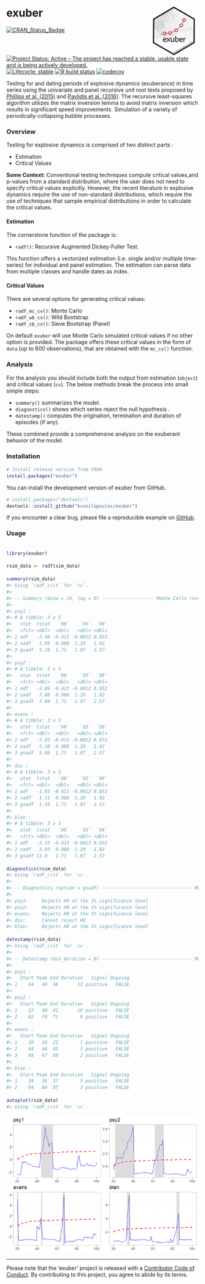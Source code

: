 
<!-- README.md is generated from README.Rmd. Please edit that file -->

# exuber <a href='https://kvasilopoulos.github.io/exuber/'><img src='man/figures/logo.png' align="right" height="127.5" /></a>

<!-- badges: start -->

[![CRAN_Status_Badge](http://www.r-pkg.org/badges/version/exuber)](https://cran.r-project.org/package=exuber)
[![Project Status: Active – The project has reached a stable, usable
state and is being actively
developed.](https://www.repostatus.org/badges/latest/active.svg)](https://www.repostatus.org/#active)
[![Lifecycle:
stable](https://img.shields.io/badge/lifecycle-stable-brightgreen.svg)](https://lifecycle.r-lib.org/articles/stages.html#stable)
[![R build
status](https://github.com/kvasilopoulos/exuber/workflows/R-CMD-check/badge.svg)](https://github.com/kvasilopoulos/exuber/actions)
[![codecov](https://codecov.io/gh/kvasilopoulos/exuber/branch/master/graph/badge.svg?token=gVPX7STekU)](https://app.codecov.io/gh/kvasilopoulos/exuber)
<!-- badges: end -->

Testing for and dating periods of explosive dynamics (exuberance) in
time series using the univariate and panel recursive unit root tests
proposed by [Phillips et al. (2015)](https://doi.org/10.1111/iere.12132)
and [Pavlidis et al. (2016)](https://doi.org/10.1007/s11146-015-9531-2).
The recursive least-squares algorithm utilizes the matrix inversion
lemma to avoid matrix inversion which results in significant speed
improvements. Simulation of a variety of periodically-collapsing bubble
processes.

### Overview

Testing for explosive dynamics is comprised of two distinct parts :

-   Estimation
-   Critical Values

**Some Context:** Conventional testing techniques compute critical
values,and p-values from a standard distribution, where the user does
not need to specify critical values explicitly. However, the recent
literature in explosive dynamics require the use of non-standard
distributions, which require the use of techniques that sample empirical
distributions in order to calculate the critical values.

#### Estimation

The cornerstone function of the package is:

-   `radf()`: Recursive Augmented Dickey-Fuller Test.

This function offers a vectorized estimation (i.e. single and/or
multiple time-series) for individual and panel estimation. The
estimation can parse data from multiple classes and handle dates as
index.

#### Critical Values

There are several options for generating critical values:

-   `radf_mc_cv()`: Monte Carlo
-   `radf_wb_cv()`: Wild Bootstrap
-   `radf_sb_cv()`: Sieve Bootstrap (Panel)

On default `exuber` will use Monte Carlo simulated critical values if no
other option is provided. The package offers these critical values in
the form of `data` (up to 600 observations), that are obtained with the
`mc_cv()` function.

### Analysis

For the analysis you should include both the output from estimation
(`object`) and critical values (`cv`). The below methods break the
process into small simple steps:

-   `summary()` summarizes the model.
-   `diagnostics()` shows which series reject the null hypothesis .
-   `datestamp()` computes the origination, termination and duration of
    episodes (if any).

These combined provide a comprehensive analysis on the exuberant
behavior of the model.

### Installation

``` r
# Install release version from CRAN
install.packages("exuber")
```

You can install the development version of exuber from GitHub.

``` r
# install.packages("devtools")
devtools::install_github("kvasilopoulos/exuber")
```

If you encounter a clear bug, please file a reproducible example on
[GitHub](https://github.com/kvasilopoulos/exuber/issues).

### Usage

``` r

library(exuber)

rsim_data <- radf(sim_data)

summary(rsim_data)
#> Using `radf_crit` for `cv`.
#> 
#> -- Summary (minw = 19, lag = 0) ------------------- Monte Carlo (nrep = 2000) --
#> 
#> psy1 :
#> # A tibble: 3 x 5
#>   stat  tstat   `90`    `95`  `99`
#>   <fct> <dbl>  <dbl>   <dbl> <dbl>
#> 1 adf   -2.46 -0.413 -0.0812 0.652
#> 2 sadf   1.95  0.988  1.29   1.92 
#> 3 gsadf  5.19  1.71   1.97   2.57 
#> 
#> psy2 :
#> # A tibble: 3 x 5
#>   stat  tstat   `90`    `95`  `99`
#>   <fct> <dbl>  <dbl>   <dbl> <dbl>
#> 1 adf   -2.86 -0.413 -0.0812 0.652
#> 2 sadf   7.88  0.988  1.29   1.92 
#> 3 gsadf  7.88  1.71   1.97   2.57 
#> 
#> evans :
#> # A tibble: 3 x 5
#>   stat  tstat   `90`    `95`  `99`
#>   <fct> <dbl>  <dbl>   <dbl> <dbl>
#> 1 adf   -5.83 -0.413 -0.0812 0.652
#> 2 sadf   5.28  0.988  1.29   1.92 
#> 3 gsadf  5.99  1.71   1.97   2.57 
#> 
#> div :
#> # A tibble: 3 x 5
#>   stat  tstat   `90`    `95`  `99`
#>   <fct> <dbl>  <dbl>   <dbl> <dbl>
#> 1 adf   -1.95 -0.413 -0.0812 0.652
#> 2 sadf   1.11  0.988  1.29   1.92 
#> 3 gsadf  1.34  1.71   1.97   2.57 
#> 
#> blan :
#> # A tibble: 3 x 5
#>   stat  tstat   `90`    `95`  `99`
#>   <fct> <dbl>  <dbl>   <dbl> <dbl>
#> 1 adf   -5.15 -0.413 -0.0812 0.652
#> 2 sadf   3.93  0.988  1.29   1.92 
#> 3 gsadf 11.0   1.71   1.97   2.57

diagnostics(rsim_data)
#> Using `radf_crit` for `cv`.
#> 
#> -- Diagnostics (option = gsadf) --------------------------------- Monte Carlo --
#> 
#> psy1:     Rejects H0 at the 1% significance level
#> psy2:     Rejects H0 at the 1% significance level
#> evans:    Rejects H0 at the 1% significance level
#> div:      Cannot reject H0 
#> blan:     Rejects H0 at the 1% significance level

datestamp(rsim_data)
#> Using `radf_crit` for `cv`.
#> 
#> -- Datestamp (min_duration = 0) --------------------------------- Monte Carlo --
#> 
#> psy1 :
#>   Start Peak End Duration   Signal Ongoing
#> 1    44   48  56       12 positive   FALSE
#> 
#> psy2 :
#>   Start Peak End Duration   Signal Ongoing
#> 1    22   40  41       19 positive   FALSE
#> 2    62   70  71        9 positive   FALSE
#> 
#> evans :
#>   Start Peak End Duration   Signal Ongoing
#> 1    20   20  21        1 positive   FALSE
#> 2    44   44  45        1 positive   FALSE
#> 3    66   67  68        2 positive   FALSE
#> 
#> blan :
#>   Start Peak End Duration   Signal Ongoing
#> 1    34   36  37        3 positive   FALSE
#> 2    84   86  87        3 positive   FALSE

autoplot(rsim_data)
#> Using `radf_crit` for `cv`.
```

![](man/figures/usage-1.png)<!-- -->

------------------------------------------------------------------------

Please note that the ‘exuber’ project is released with a [Contributor
Code of
Conduct](https://kvasilopoulos.github.io/exuber/CODE_OF_CONDUCT). By
contributing to this project, you agree to abide by its terms.
